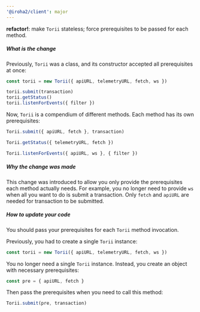 ```yaml
---
'@iroha2/client': major
---
```


**refactor!**: make `Torii` stateless; force prerequisites to be passed for each method.

##### What is the change

Previously, `Torii` was a class, and its constructor accepted all prerequisites at once:

```ts
const torii = new Torii({ apiURL, telemetryURL, fetch, ws })

torii.submit(transaction)
torii.getStatus()
torii.listenForEvents({ filter })
```

Now, `Torii` is a compendium of different methods. Each method has its own prerequisites:

```ts
Torii.submit({ apiURL, fetch }, transaction)

Torii.getStatus({ telemetryURL, fetch })

Torii.listenForEvents({ apiURL, ws }, { filter })
```

##### Why the change was made

This change was introduced to allow you only provide the prerequisites each method actually needs. For example, you no longer need to provide `ws` when all you want to do is submit a transaction. Only `fetch` and `apiURL` are needed for transaction to be submitted.

##### How to update your code

You should pass your prerequisites for each `Torii` method invocation.

Previously, you had to create a single `Torii` instance:

```ts
const torii = new Torii({ apiURL, telemetryURL, fetch, ws })
```

You no longer need a single `Torii` instance. Instead, you create an object with necessary prerequisites:

```ts
const pre = { apiURL, fetch }
```

Then pass the prerequisites when you need to call this method:

```ts
Torii.submit(pre, transaction)
```
